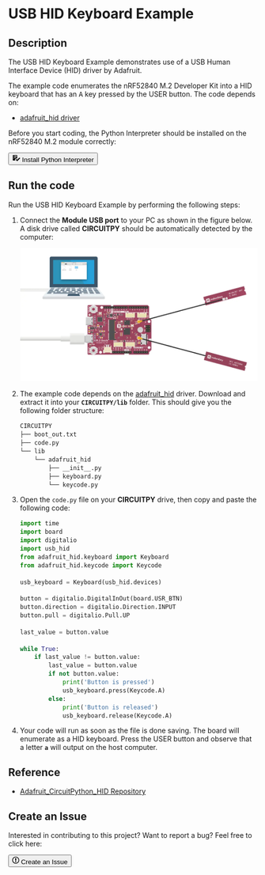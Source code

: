 # USB HID Keyboard Example

## Description

The USB HID Keyboard Example demonstrates use of a USB Human Interface Device (HID) driver by Adafruit. 

The example code enumerates the nRF52840 M.2 Developer Kit into a HID keyboard that has an <kbd>A</kbd> key pressed by the USER button. The code depends on:

* [adafruit_hid driver](https://github.com/adafruit/Adafruit_CircuitPython_HID)

Before you start coding, the Python Interpreter should be installed on the nRF52840 M.2 module correctly:

<a href="../../install"><button class="md-tile md-tile--primary" style="width:auto;"><svg xmlns="http://www.w3.org/2000/svg" viewBox="0 0 16 16" width="16" height="16"><path fill-rule="evenodd" d="M16 8.5l-6 6-3-3L8.5 10l1.5 1.5L14.5 7 16 8.5zM5.7 12.2l.8.8H2c-.55 0-1-.45-1-1V3c0-.55.45-1 1-1h7c.55 0 1 .45 1 1v6.5l-.8-.8c-.39-.39-1.03-.39-1.42 0L5.7 10.8a.996.996 0 000 1.41v-.01zM4 4h5V3H4v1zm0 2h5V5H4v1zm0 2h3V7H4v1zM3 9H2v1h1V9zm0-2H2v1h1V7zm0-2H2v1h1V5zm0-2H2v1h1V3z"></path></svg> Install Python Interpreter</button></a>

## Run the code

Run the USB HID Keyboard Example by performing the following steps:

1. Connect the **Module USB port** to your PC as shown in the figure below. A disk drive called **CIRCUITPY** should be automatically detected by the computer:

	![](../assets/images/connect-module-usb.webp)

2. The example code depends on the [adafruit_hid](https://github.com/adafruit/Adafruit_CircuitPython_HID) driver. Download and extract it into your **`CIRCUITPY/lib`** folder. This should give you the following folder structure:

	``` sh
	CIRCUITPY
	├── boot_out.txt
	├── code.py
	└── lib
		└── adafruit_hid
			├── __init__.py
			├── keyboard.py
			└── keycode.py
	```

3. Open the `code.py` file on your **CIRCUITPY** drive, then copy and paste the following code:

	``` py
	import time
	import board
	import digitalio
	import usb_hid
	from adafruit_hid.keyboard import Keyboard
	from adafruit_hid.keycode import Keycode

	usb_keyboard = Keyboard(usb_hid.devices)

	button = digitalio.DigitalInOut(board.USR_BTN)
	button.direction = digitalio.Direction.INPUT
	button.pull = digitalio.Pull.UP

	last_value = button.value

	while True:
		if last_value != button.value:
			last_value = button.value
			if not button.value:
				print('Button is pressed')
				usb_keyboard.press(Keycode.A)
			else:
				print('Button is released')
				usb_keyboard.release(Keycode.A)

	```

4. Your code will run as soon as the file is done saving. The board will enumerate as a HID keyboard. Press the USER button and observe that a letter **`a`** will output on the host computer.

## Reference

* [Adafruit_CircuitPython_HID Repository](https://github.com/adafruit/Adafruit_CircuitPython_HID)

## Create an Issue

Interested in contributing to this project? Want to report a bug? Feel free to click here:

<a href="https://github.com/makerdiary/nrf52840-m2-devkit/issues/new?title=Python:%20USB%20HID%20Keyboard:%20%3Ctitle%3E"><button class="md-tile md-tile--primary"><svg xmlns="http://www.w3.org/2000/svg" viewBox="0 0 14 16" width="14" height="16"><path fill-rule="evenodd" d="M7 2.3c3.14 0 5.7 2.56 5.7 5.7s-2.56 5.7-5.7 5.7A5.71 5.71 0 011.3 8c0-3.14 2.56-5.7 5.7-5.7zM7 1C3.14 1 0 4.14 0 8s3.14 7 7 7 7-3.14 7-7-3.14-7-7-7zm1 3H6v5h2V4zm0 6H6v2h2v-2z"></path></svg> Create an Issue</button></a>
